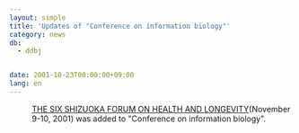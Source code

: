 ```yaml
---
layout: simple
title: 'Updates of "Conference on information biology"'
category: news
db:
  - ddbj


date: 2001-10-23T00:00:00+09:00
lang: en
---
```


<dd><a href="http://www.sri.or.jp/health/index1.htm">THE SIX SHIZUOKA FORUM ON HEALTH AND LONGEVITY</a>(November 9-10, 2001) was added to "Conference on information biology".</dd>
